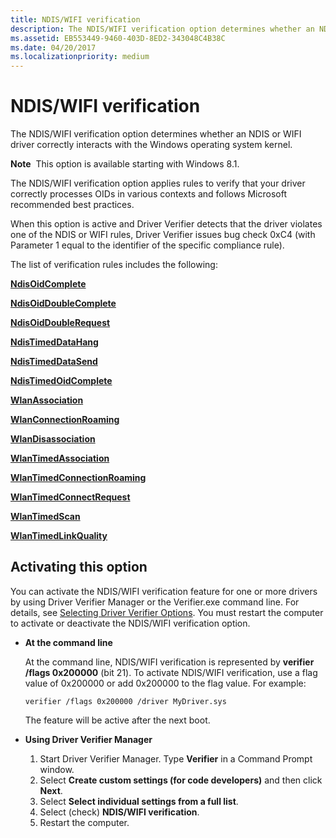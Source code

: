 ```yaml
---
title: NDIS/WIFI verification
description: The NDIS/WIFI verification option determines whether an NDIS or WIFI driver correctly interacts with the Windows operating system kernel.
ms.assetid: EB553449-9460-403D-8ED2-343048C4B38C
ms.date: 04/20/2017
ms.localizationpriority: medium
---
```


# NDIS/WIFI verification


The NDIS/WIFI verification option determines whether an NDIS or WIFI driver correctly interacts with the Windows operating system kernel.

**Note**  This option is available starting with Windows 8.1.

 

The NDIS/WIFI verification option applies rules to verify that your driver correctly processes OIDs in various contexts and follows Microsoft recommended best practices.

When this option is active and Driver Verifier detects that the driver violates one of the NDIS or WIFI rules, Driver Verifier issues bug check 0xC4 (with Parameter 1 equal to the identifier of the specific compliance rule).

The list of verification rules includes the following:

[**NdisOidComplete**](https://docs.microsoft.com/windows-hardware/drivers/devtest/ndis-ndisoidcomplete)

[**NdisOidDoubleComplete**](https://docs.microsoft.com/windows-hardware/drivers/devtest/ndis-ndisoiddoublecomplete)

[**NdisOidDoubleRequest**](https://docs.microsoft.com/windows-hardware/drivers/devtest/ndis-ndisoiddoublerequest)

[**NdisTimedDataHang**](https://docs.microsoft.com/windows-hardware/drivers/devtest/ndis-ndistimeddatahang)

[**NdisTimedDataSend**](https://docs.microsoft.com/windows-hardware/drivers/devtest/ndis-ndistimeddatasend)

[**NdisTimedOidComplete**](https://docs.microsoft.com/windows-hardware/drivers/devtest/ndis-ndistimedoidcomplete)

[**WlanAssociation**](https://docs.microsoft.com/windows-hardware/drivers/devtest/ndis-wlanassociation)

[**WlanConnectionRoaming**](https://docs.microsoft.com/windows-hardware/drivers/devtest/ndis-wlanconnectionroaming)

[**WlanDisassociation**](https://docs.microsoft.com/windows-hardware/drivers/devtest/ndis-wlandisassociation)

[**WlanTimedAssociation**](https://docs.microsoft.com/windows-hardware/drivers/devtest/ndis-wlantimedassociation)

[**WlanTimedConnectionRoaming**](https://docs.microsoft.com/windows-hardware/drivers/devtest/ndis-wlantimedconnectionroaming)

[**WlanTimedConnectRequest**](https://docs.microsoft.com/windows-hardware/drivers/devtest/ndis-wlantimedconnectrequest)

[**WlanTimedScan**](https://docs.microsoft.com/windows-hardware/drivers/devtest/ndis-wlantimedscan)

[**WlanTimedLinkQuality**](https://docs.microsoft.com/windows-hardware/drivers/devtest/ndis-wlantimedlinkquality)

## <span id="Activating_this_option"></span><span id="activating_this_option"></span><span id="ACTIVATING_THIS_OPTION"></span>Activating this option


You can activate the NDIS/WIFI verification feature for one or more drivers by using Driver Verifier Manager or the Verifier.exe command line. For details, see [Selecting Driver Verifier Options](selecting-driver-verifier-options.md). You must restart the computer to activate or deactivate the NDIS/WIFI verification option.

-   **At the command line**

    At the command line, NDIS/WIFI verification is represented by **verifier /flags 0x200000** (bit 21). To activate NDIS/WIFI verification, use a flag value of 0x200000 or add 0x200000 to the flag value. For example:

    ```
    verifier /flags 0x200000 /driver MyDriver.sys
    ```

    The feature will be active after the next boot.

-   **Using Driver Verifier Manager**

    1.  Start Driver Verifier Manager. Type **Verifier** in a Command Prompt window.
    2.  Select **Create custom settings (for code developers)** and then click **Next**.
    3.  Select **Select individual settings from a full list**.
    4.  Select (check) **NDIS/WIFI verification**.
    5.  Restart the computer.

 

 





